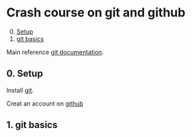 # Crash course on git and github

0. [Setup](#gitsetup)
1. [git basics](#gitbas)


Main reference [git documentation](https://git-scm.com/doc).

<a name="gitsetup"></a>
## 0. Setup

Install [git](https://git-scm.com/downloads).

Creat an account on [github](http://github.com)

<a name="gitbas"></a>
## 1. git basics
